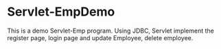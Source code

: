 # Servlet-EmpDemo
This is a demo Servlet-Emp program. Using JDBC, Servlet implement the register page, login page and update Employee, delete employee.
